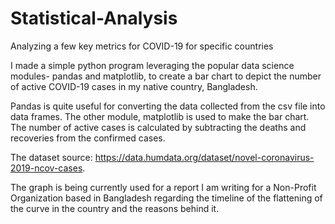 # Statistical-Analysis
Analyzing a few key metrics for COVID-19 for specific countries

I made a simple python program leveraging the popular data science modules- pandas and matplotlib, to create a bar chart to depict the number of active COVID-19 cases in my native country, Bangladesh. 

Pandas is quite useful for converting the data collected from the csv file into data frames. The other module, matplotlib is used to make the bar chart.
The number of active cases is calculated by subtracting the deaths and recoveries from the confirmed cases.

The dataset source: https://data.humdata.org/dataset/novel-coronavirus-2019-ncov-cases. 

The graph is being currently used for a report I am writing for a Non-Profit Organization based in Bangladesh regarding the timeline of the flattening of the curve in the country and the reasons behind it.
